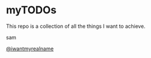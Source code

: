 # myTODOs

This repo is a collection of all the things I want to achieve.


sam

[@iwantmyrealname](https://twitter.com/iwantmyrealname)


